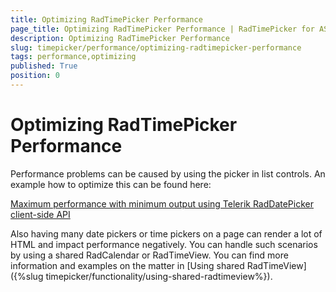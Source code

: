 ```yaml
---
title: Optimizing RadTimePicker Performance
page_title: Optimizing RadTimePicker Performance | RadTimePicker for ASP.NET AJAX Documentation
description: Optimizing RadTimePicker Performance
slug: timepicker/performance/optimizing-radtimepicker-performance
tags: performance,optimizing
published: True
position: 0
---
```


# Optimizing RadTimePicker Performance

Performance problems can be caused by using the picker in list controls. An example how to optimize this can be found here:

[Maximum performance with minimum output using Telerik RadDatePicker client-side API](http://www.telerik.com/blogs/maximum-performance-with-minimum-output-using-telerik-raddatepicker-client-side-api)

Also having many date pickers or time pickers on a page can render a lot of HTML and impact performance negatively. You can handle such scenarios by using a shared RadCalendar or RadTimeView. You can find more information and examples on the matter in [Using shared RadTimeView]({%slug timepicker/functionality/using-shared-radtimeview%}).



 